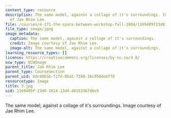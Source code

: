 ```yaml
---
content_type: resource
description: The same model, against a collage of it's surroundings. Image courtesy
  of Jae Rhim Lee.
file: /courses/4-171-the-space-between-workshop-fall-2004/1169409f23d0161413d448163367d6e9_3.jpg
file_type: image/jpeg
image_metadata:
  caption: The same model, against a collage of it's surroundings.
  credit: Image courtesy of Jae Rhim Lee.
  image-alt: The same model, against a collage of it's surroundings.
learning_resource_types: []
license: https://creativecommons.org/licenses/by-nc-sa/4.0/
ocw_type: OCWImage
parent_title: Jae Rhim Lee
parent_type: CourseSection
parent_uid: 6dc9965b-f1fd-86a5-7280-36c950debff0
resourcetype: Image
title: 3.jpg
uid: 1169409f-23d0-1614-13d4-48163367d6e9
---
```

The same model, against a collage of it's surroundings. Image courtesy of Jae Rhim Lee.